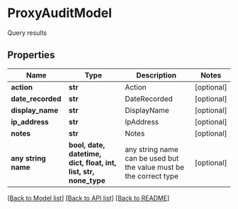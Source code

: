 # ProxyAuditModel

Query results

## Properties
Name | Type | Description | Notes
------------ | ------------- | ------------- | -------------
**action** | **str** | Action | [optional] 
**date_recorded** | **str** | DateRecorded | [optional] 
**display_name** | **str** | DisplayName | [optional] 
**ip_address** | **str** | IpAddress | [optional] 
**notes** | **str** | Notes | [optional] 
**any string name** | **bool, date, datetime, dict, float, int, list, str, none_type** | any string name can be used but the value must be the correct type | [optional]

[[Back to Model list]](../README.md#documentation-for-models) [[Back to API list]](../README.md#documentation-for-api-endpoints) [[Back to README]](../README.md)


